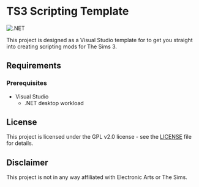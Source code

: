 # TS3 Scripting Template

![.NET](https://github.com/tonytins/ts3scriptingtemplate/workflows/.NET/badge.svg)

This project is designed as a Visual Studio template for to get you straight into creating scripting mods for The Sims 3.

## Requirements

### Prerequisites

* Visual Studio
  * .NET desktop workload

## License

This project is licensed under the GPL v2.0 license - see the [LICENSE](LICENSE) file for details.

## Disclaimer

This project is not in any way affiliated with Electronic Arts or The Sims.
